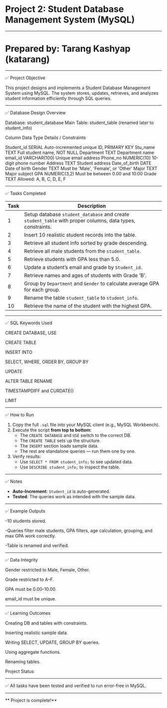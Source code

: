 # Project 2: Student Database Management System (MySQL)

---
# Prepared by: Tarang Kashyap (katarang)

---

✅ Project Objective

This project designs and implements a Student Database Management System using MySQL. The system stores, updates, retrieves, and analyzes student information efficiently through SQL queries.


---

✅ Database Design Overview

Database: student_database
Main Table: student_table (renamed later to student_info)

Column	Data Type	Details / Constraints

Student_id	SERIAL	Auto-incremented unique ID, PRIMARY KEY
Stu_name	TEXT	Full student name, NOT NULL
Department	TEXT	Department name
email_id	VARCHAR(100)	Unique email address
Phone_no	NUMERIC(10)	10-digit phone number
Address	TEXT	Student address
Date_of_birth	DATE	Date of birth
Gender	TEXT	Must be 'Male', 'Female', or 'Other'
Major	TEXT	Major subject
GPA	NUMERIC(3,2)	Must be between 0.00 and 10.00
Grade	TEXT	Allowed: A, B, C, D, E, F

---

✅ Tasks Completed


| Task | Description |
|------|-------------|
| 1 | Setup database `student_database` and create `student_table` with proper columns, data types, constraints. |
| 2 | Insert 10 realistic student records into the table. |
| 3 | Retrieve all student info sorted by grade descending. |
| 4 | Retrieve all male students from the `student_table`. |
| 5 | Retrieve students with GPA less than 5.0. |
| 6 | Update a student’s email and grade by `Student_id`. |
| 7 | Retrieve names and ages of students with Grade 'B'. |
| 8 | Group by `Department` and `Gender` to calculate average GPA for each group. |
| 9 | Rename the table `student_table` to `student_info`. |
| 10 | Retrieve the name of the student with the highest GPA. |


---

✅ SQL Keywords Used

CREATE DATABASE, USE

CREATE TABLE

INSERT INTO

SELECT, WHERE, ORDER BY, GROUP BY

UPDATE

ALTER TABLE RENAME

TIMESTAMPDIFF and CURDATE()

LIMIT



---

✅ How to Run

1. Copy the full `.sql` file into your MySQL client (e.g., MySQL Workbench).
2. Execute the script **from top to bottom**:
   - The `CREATE DATABASE` and `USE` switch to the correct DB.
   - The `CREATE TABLE` sets up the structure.
   - The `INSERT` section loads sample data.
   - The rest are standalone queries — run them one by one.
3. Verify results:
   - Use `SELECT * FROM student_info;` to see updated data.
   - Use `DESCRIBE student_info;` to inspect the table.


---


✅ Notes

- **Auto-Increment**: `Student_id` is auto-generated.
- **Tested**: The queries work as intended with the sample data.

---
✅ Example Outputs

-10 students stored.

-Queries filter male students, GPA filters, age calculation, grouping, and max GPA work correctly.

-Table is renamed and verified.



---

✅ Data Integrity

Gender restricted to Male, Female, Other.

Grade restricted to A–F.

GPA must be 0.00–10.00.

email_id must be unique.



---

✅ Learning Outcomes

Creating DB and tables with constraints.

Inserting realistic sample data.

Writing SELECT, UPDATE, GROUP BY queries.

Using aggregate functions.

Renaming tables.

Project Status

---

✅ All tasks have been tested and verified to run error-free in MySQL.

---

** Project is complete!**
